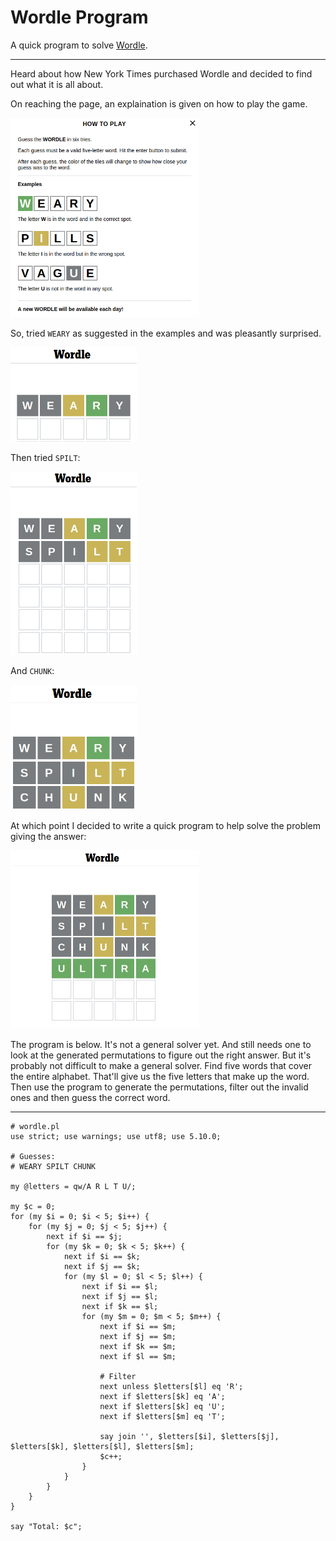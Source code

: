 # Wordle Program

A quick program to solve [Wordle](https://www.nytimes.com/games/wordle/index.html).

----

Heard about how New York Times purchased Wordle and decided to find out
what it is all about.

On reaching the page, an explaination is given on how to play the game.

<img src="img/wordle-howto.png" alt="Wordle Help" width="60%"/>

So, tried `WEARY` as suggested in the examples and was pleasantly
surprised.

<img src="img/wordle-try-1.png" alt="Wordle Try #1" width="40%"/>

Then tried `SPILT`:

<img src="img/wordle-try-2.png" alt="Wordle Try #2" width="40%"/>

And `CHUNK`:

<img src="img/wordle-try-3.png" alt="Wordle Try #3" width="40%"/>

At which point I decided to write a quick program to help solve the
problem giving the answer:

<img src="img/wordle-solved.png" alt="Wordle Solved" width="60%"/>

The program is below. It's not a general solver yet. And still needs one
to look at the generated permutations to figure out the right answer.
But it's probably not difficult to make a general solver. Find five
words that cover the entire alphabet. That'll give us the five letters
that make up the word. Then use the program to generate the
permutations, filter out the invalid ones and then guess the correct
word.

----
```
# wordle.pl
use strict; use warnings; use utf8; use 5.10.0;

# Guesses:
# WEARY SPILT CHUNK

my @letters = qw/A R L T U/;

my $c = 0;
for (my $i = 0; $i < 5; $i++) {
    for (my $j = 0; $j < 5; $j++) {
        next if $i == $j;
        for (my $k = 0; $k < 5; $k++) {
            next if $i == $k;
            next if $j == $k;
            for (my $l = 0; $l < 5; $l++) {
                next if $i == $l;
                next if $j == $l;
                next if $k == $l;
                for (my $m = 0; $m < 5; $m++) {
                    next if $i == $m;
                    next if $j == $m;
                    next if $k == $m;
                    next if $l == $m;

                    # Filter
                    next unless $letters[$l] eq 'R';
                    next if $letters[$k] eq 'A';
                    next if $letters[$k] eq 'U';
                    next if $letters[$m] eq 'T';

                    say join '', $letters[$i], $letters[$j], $letters[$k], $letters[$l], $letters[$m];
                    $c++;
                }
            }
        }
    }
}

say "Total: $c";
```

